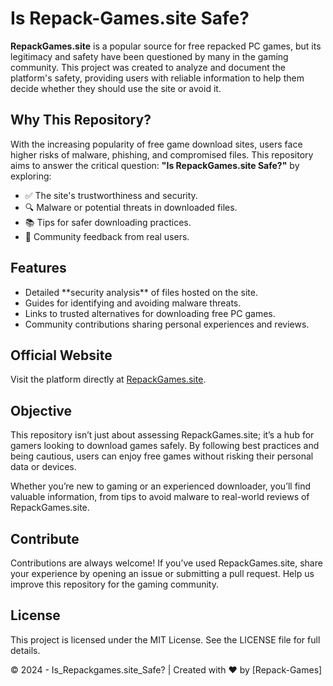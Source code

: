    <h1>Is Repack-Games.site Safe?</h1>
    <p>
      <strong>RepackGames.site</strong> is a popular source for free repacked PC games, but its legitimacy and safety have been questioned by many in the gaming community. This project was created to analyze and document the platform's safety, providing users with reliable information to help them decide whether they should use the site or avoid it.
    </p>
    <h2>Why This Repository?</h2>
    <p>
      With the increasing popularity of free game download sites, users face higher risks of malware, phishing, and compromised files. This repository aims to answer the critical question: <strong>"Is RepackGames.site Safe?"</strong> by exploring:
    </p>
    <ul>
      <li>✅ The site's trustworthiness and security.</li>
      <li>🔍 Malware or potential threats in downloaded files.</li>
      <li>📚 Tips for safer downloading practices.</li>
      <li>💬 Community feedback from real users.</li>
    </ul>
    <h2>Features</h2>
    <ul>
      <li>Detailed **security analysis** of files hosted on the site.</li>
      <li>Guides for identifying and avoiding malware threats.</li>
      <li>Links to trusted alternatives for downloading free PC games.</li>
      <li>Community contributions sharing personal experiences and reviews.</li>
    </ul>
    <h2>Official Website</h2>
    <p>Visit the platform directly at <a href="https://repack-games.site/" target="_blank">RepackGames.site</a>.</p>
    <h2>Objective</h2>
    <p>
      This repository isn’t just about assessing RepackGames.site; it’s a hub for gamers looking to download games safely. By following best practices and being cautious, users can enjoy free games without risking their personal data or devices.
    </p>
    <p>
      Whether you’re new to gaming or an experienced downloader, you’ll find valuable information, from tips to avoid malware to real-world reviews of RepackGames.site.
    </p>
    <h2>Contribute</h2>
    <p>
      Contributions are always welcome! If you’ve used RepackGames.site, share your experience by opening an issue or submitting a pull request. Help us improve this repository for the gaming community.
    </p>
    <h2>License</h2>
    <p>
      This project is licensed under the MIT License. See the LICENSE file for full details.
    </p>
    <div class="footer">
      &copy; 2024 - Is_Repackgames.site_Safe? | Created with ❤️ by [Repack-Games]
    </div>
  </div>
</body>
</html>
